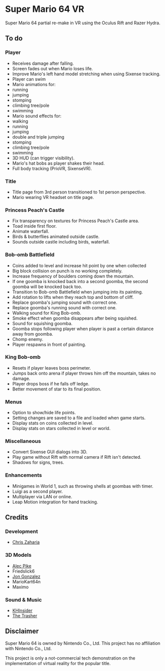 # Super Mario 64 VR

Super Mario 64 partial re-make in VR using the Oculus Rift and Razer Hydra.

## To do

### Player

* Receives damage after falling.
* Screen fades out when Mario loses life.
* Improve Mario's left hand model stretching when using Sixense tracking.
* Player can swim
* Mario animations for:
 * running
 * jumping
 * stomping
 * climbing tree/pole
 * swimming
* Mario sound effects for:
 * walking
 * running
 * jumping
 * double and triple jumping
 * stomping
 * climbing tree/pole
 * swimming
* 3D HUD (can trigger visibility).
* Mario's hat bobs as player shakes their head.
* Full body tracking (PrioVR, SixenseVR).

### Title

* Title page from 3rd person transitioned to 1st person perspective.
* Mario wearing VR headset on title page.

### Princess Peach's Castle

* Fix transparency on textures for Princess Peach's Castle area.
* Toad inside first floor.
* Animate waterfall.
* Birds & butterflies animated outside castle.
* Sounds outside castle including birds, waterfall.

### Bob-omb Battlefield

* Coins added to level and increase hit point by one when collected
* Big block collision on punch is no working completely.
* Increase frequency of boulders coming down the mountain.
* If one goomba is knocked back into a second goomba, the second goomba will be knocked back too.
* Transition to Bob-omb Battlefield when jumping into its painting.
* Add rotation to lifts when they reach top and bottom of cliff.
* Replace goomba's jumping sound with correct one.
* Replace goomba's running sound with correct one.
* Walking sound for King Bob-omb.
* Smoke effect when goomba disappears after being squished.
* Sound for squishing goomba.
* Goomba stops following player when player is past a certain distance away from goomba.
* Chomp enemy.
* Player respawns in front of painting.

### King Bob-omb

* Resets if player leaves boss perimeter.
* Jumps back onto arena if player throws him off the mountain, takes no damage.
* Player drops boss if he falls off ledge.
* Better movement of star to its final position.

### Menus

* Option to show/hide life points.
* Setting changes are saved to a file and loaded when game starts.
* Display stats on coins collected in level.
* Display stats on stars collected in level or world.

### Miscellaneous

* Convert Sixense GUI dialogs into 3D.
* Play game without Rift with normal camera if Rift isn't detected.
* Shadows for signs, trees.

### Enhancements

* Minigames in World 1, such as throwing shells at goombas with timer.
* Luigi as a second player.
* Multiplayer via LAN or online.
* Leap Motion integration for hand tracking.

## Credits

### Development

* [Chris Zaharia](http://github.com/chrisjz)

### 3D Models

* [Alec Pike](http://www.models-resource.com/submitter/alecpike/)
* Friedslick6
* [Jon Gonzalez](http://xenosmashgames.com/author/gonzosan/)
* MarioKart64n
* Maximo
 
### Sound & Music

* [KHInsider](http://http://www.khinsider.com)
* [The Trasher](http://www.mfgg.net/index.php?act=user&param=01&uid=8)

## Disclaimer

Super Mario 64 is owned by Nintendo Co., Ltd. This project has no affiliation with Nintendo Co., Ltd.

This project is only a not-commercial tech demonstration on the implementation of virtual reality for the popular title.
